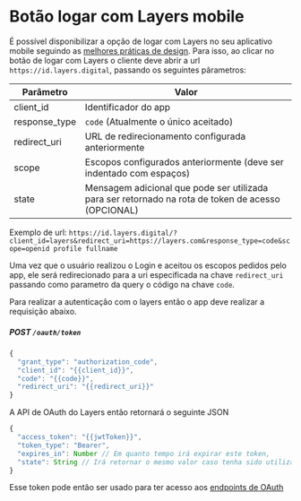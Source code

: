 # Botão logar com Layers mobile

É possível disponibilizar a opção de logar com Layers no seu aplicativo mobile seguindo as [melhores práticas de design](./melhores-praticas). Para isso, ao clicar no botão de logar com Layers o cliente deve abrir a  url `https://id.layers.digital`, passando os seguintes pârametros:

| Parâmetro     | Valor                                                               |
| ------------- | ------------------------------------------------------------------- |
| client_id     | Identificador do app                                                |
| response_type | `code` (Atualmente o único aceitado)                                |
| redirect_uri  | URL de redirecionamento configurada anteriormente                   |
| scope         | Escopos configurados anteriormente (deve ser indentado com espaços) |
| state         | Mensagem adicional que pode ser utilizada para ser retornado na rota de token de acesso (OPCIONAL) |

Exemplo de url: `https://id.layers.digital/?client_id=layers&redirect_uri=https://layers.com&response_type=code&scope=openid profile fullname`

Uma vez que o usuário realizou o Login e aceitou os escopos pedidos pelo app, ele será redirecionado para a uri especificada na chave `redirect_uri` passando como parametro da query o código na chave `code`. 

Para realizar a autenticação com o layers então o app deve realizar a requisição abaixo.

##### POST `/oauth/token`

```js
{
  "grant_type": "authorization_code",
  "client_id": "{{client_id}}",
  "code": "{{code}}",
  "redirect_uri": "{{redirect_uri}}"
} 
```

A API de OAuth do Layers então retornará o seguinte JSON

```js
{
  "access_token": "{{jwtToken}}",
  "token_type": "Bearer",
  "expires_in": Number // Em quanto tempo irá expirar este token,
  "state": String // Irá retornar o mesmo valor caso tenha sido utilizado na primeira chamada
}
```

Esse token pode então ser usado para ter acesso aos [endpoints de OAuth](link)